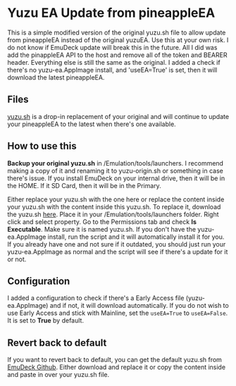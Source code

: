 # Yuzu EA Update from pineappleEA
This is a simple modified version of the original yuzu.sh file to allow update from pineappleEA instead of the original yuzuEA. Use this at your own risk. I do not know if EmuDeck update will break this in the future. All I did was add the pinappleEA API to the host and remove all of the token and BEARER header. Everything else is still the same as the original. I added a check if there's no yuzu-ea.AppImage install, and 'useEA=True' is set, then it will download the latest pineappleEA. 

## Files
[yuzu.sh](https://github.com/mrmikey05/yuzuEAUpdate/blob/main/yuzu.sh) is a drop-in replacement of your original and will continue to update your pineappleEA to the latest when there's one available.

## How to use this
**Backup your original yuzu.sh** in /Emulation/tools/launchers. I recommend making a copy of it and renaming it to yuzu-origin.sh or something in case there's issue. If you install EmuDeck on your internal drive, then it will be in the HOME. If it SD Card, then it will be in the Primary.

Either replace your yuzu.sh with the one here or replace the content inside your yuzu.sh with the content inside this yuzu.sh. 
To replace it, download the yuzu.sh [here](https://github.com/mrmikey05/yuzuEAUpdate/blob/main/yuzu.sh). Place it in your /Emulation/tools/launchers folder. Right click and select property. Go to the Permissions tab and check **Is Executable**. Make sure it is named yuzu.sh. If you don't have the yuzu-ea.AppImage install, run the script and it will automatically install it for you. If you already have one and not sure if it outdated, you should just run your yuzu-ea.AppImage as normal and the script will see if there's a update for it or not.

## Configuration
I added a configuration to check if there's a Early Access file (yuzu-ea.AppImage) and if not, it will download automatically. If you do not wish to use Early Access and stick with Mainline, set the `useEA=True` to `useEA=False`. It is set to **True** by default. 

## Revert back to default
If you want to revert back to default, you can get the default yuzu.sh from [EmuDeck Github](https://github.com/dragoonDorise/EmuDeck/blob/main/tools/launchers/yuzu.sh). Either download and replace it or copy the content inside and paste in over your yuzu.sh file.
